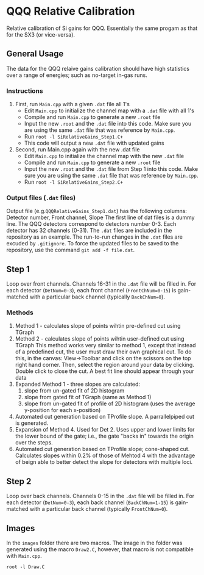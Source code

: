 # QQQ Relative Calibration
Relative calibration of Si gains for QQQ. Essentially the same progam as that for the SX3 (or vice-versa).

## General Usage
The data for the QQQ relaive gains calibration should have high statistics over a range of energies; such as no-target in-gas runs.
### Instructions
1. First, run `Main.cpp` with a given `.dat` file all 1's
   * Edit `Main.cpp` to initialize the channel map with a `.dat` file with all 1's
   * Compile and run `Main.cpp` to generate a new `.root` file
   * Input the new `.root` and the `.dat` file into this code. Make sure you are using the same `.dat` file that was reference by `Main.cpp`.
   * Run `root -l SiRelativeGains_Step1.C+`
   * This code will output a new `.dat` file with updated gains
2. Second, run Main.cpp again with the new .dat file
   * Edit `Main.cpp` to initialize the channel map with the new `.dat` file
   * Compile and run `Main.cpp` to generate a new `.root` file
   * Input the new `.root` and the `.dat` file from Step 1 into this code. Make sure you are using the same `.dat` file that was reference by `Main.cpp`.
   * Run  `root -l SiRelativeGains_Step2.C+`

### Output files (`.dat` files)
Output file (e.g.`QQQRelativeGains_Step1.dat`) has the following columns:
Detector number, Front channel, Slope
The first line of dat files is a dummy line.
The QQQ detectors correspond to detectors number 0-3. Each detector has 32 channels (0-31).
The `.dat` files are included in the repository as an example. The run-to-run changes in the `.dat` files are excuded by `.gitignore`. To force the updated files to be saved to the repository, use the command `git add -f file.dat`.

## Step 1
Loop over front channels. Channels 16-31 in the `.dat` file will be filled in. For each detector (`DetNum=0-3`), each front channel (`FrontChNum=0-15`) is gain-matched with a particular back channel (typically `BackChNum=0`).

### Methods 
1. Method 1 - calculates slope of points wihtin pre-defined cut using TGraph
2. Method 2 - calculates slope of points wihtin user-defined cut using TGraph
   This method works very similar to method 1, except that instead of a predefined cut, the user must
   draw their own graphical cut. To do this, in the canvas: View->Toolbar and click on the scissors on the top
   right hand corner. Then, select the region around your data by clicking. Double click to close the cut.
   A best fit line should appear through your data
3. Expanded Method 1 - three slopes are calculated:		
   1) slope from un-gated fit of 2D histogram		
   2) slope from gated fit of TGraph (same as Method 1)		
   3) slope from un-gated fit of profile of 2D histogram (uses the average y-position for each x-position)
4. Automated cut generation based on TProfile slope. A parrallelpiped cut is generated.
5. Expansion of Method 4. Used for Det 2. Uses upper and lower limits for the lower bound of the gate; i.e., the gate "backs in" towards the origin over the steps.
6. Automated cut generation based on TProfile slope; cone-shaped cut. Calculates slopes within 0.2% of those of Mehtod 4 with the advantage of beign able to better detect the slope for detectors with multiple loci.

## Step 2
Loop over back channels. Channels 0-15 in the `.dat` file will be filled in. For each detector (`DetNum=0-3`), each back channel (`BackChNum=1-15`) is gain-matched with a particular back channel (typically `FrontChNum=0`).

## Images
In the `images` folder there are two macros. The image in the folder was generated using the macro `Draw2.C`, however, that macro is not compatible with `Main.cpp`.

```
root -l Draw.C

```
